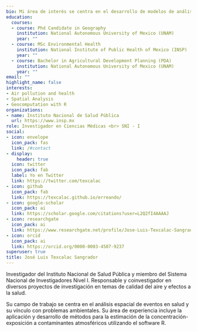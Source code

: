 ```yaml
---
bio: Mi área de interés se centra en el desarrollo de modelos de análisis espacial para la estimación de exposición humana a contaminantes ambientales usando R
education:
  courses:
  - course: Phd Candidate in Geography
    institution: National Autonomous University of Mexico (UNAM)
    year: ""
  - course: MSc Environmental Health
    institution: National Institute of Public Health of Mexico (INSP)
    year: ""
  - course: Bachelor in Agricultural Development Planning (PDA)
    institution: National Autonomous University of Mexico (UNAM)
    year: ""
email: ""
highlight_name: false
interests:
- Air pollution and health
- Spatial Analysis
- Geocomputation with R
organizations:
- name: Instituto Nacional de Salud Pública
  url: https://www.insp.mx
role: Investigador en Ciencias Médicas <br> SNI - I
social:
- icon: envelope
  icon_pack: fas
  link: /#contact
- display:
    header: true
  icon: twitter
  icon_pack: fab
  label: Yo en Twitter
  link: https://twitter.com/texcalac
- icon: github
  icon_pack: fab
  link: https://texcalac.github.io/erreando/
- icon: google-scholar
  icon_pack: ai
  link: https://scholar.google.com/citations?user=L2Q2fI4AAAAJ
- icon: researchgate
  icon_pack: ai
  link: https://www.researchgate.net/profile/Jose-Luis-Texcalac-Sangrador
- icon: orcid
  icon_pack: ai
  link: https://orcid.org/0000-0003-4507-9237
superuser: true
title: José Luis Texcalac Sangrador
---
```


Investigador del Instituto Nacional de Salud Pública y miembro del Sistema Nacional de Investigadores Nivel I. Responsable y coinvestigador en diversos proyectos de investigación en temas de calidad del aire y efectos a la salud.

Su campo de trabajo se centra en el análisis espacial de eventos en salud y su vínculo con problemas ambientales. Su área de experiencia incluye la aplicación y desarrollo de métodos para la estimación de la concentración-exposición a contaminantes atmosféricos utilizando el software R.
